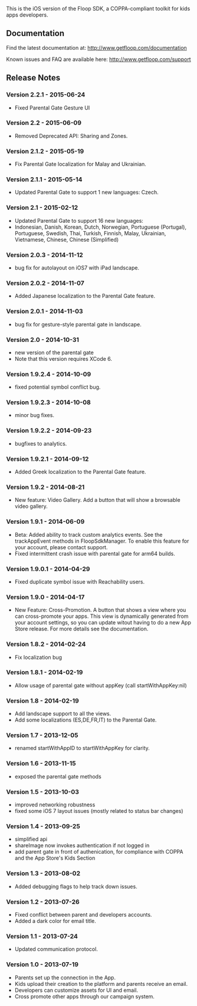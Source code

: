 
This is the iOS version of the Floop SDK, a COPPA-compliant toolkit for kids apps developers.

## Documentation

Find the latest documentation at:
http://www.getfloop.com/documentation

Known issues and FAQ are available here:
http://www.getfloop.com/support

## Release Notes

### Version 2.2.1 - 2015-06-24 
- Fixed Parental Gate Gesture UI

### Version 2.2 - 2015-06-09
- Removed Deprecated API: Sharing and Zones.

### Version 2.1.2 - 2015-05-19 
- Fix Parental Gate localization for Malay and Ukrainian.

### Version 2.1.1 - 2015-05-14 
- Updated Parental Gate to support 1 new languages: Czech.

### Version 2.1 - 2015-02-12 
- Updated Parental Gate to support 16 new languages:
 - Indonesian, Danish, Korean, Dutch, Norwegian, Portuguese (Portugal), Portuguese, Swedish, Thai, Turkish, Finnish, Malay, Ukrainian, Vietnamese, Chinese, Chinese (Simplified)

### Version 2.0.3 - 2014-11-12
- bug fix for autolayout on iOS7 with iPad landscape.

### Version 2.0.2 - 2014-11-07
- Added Japanese localization to the Parental Gate feature.

### Version 2.0.1 - 2014-11-03
- bug fix for gesture-style parental gate in landscape.

### Version 2.0 - 2014-10-31
- new version of the parental gate
- Note that this version requires XCode 6.

### Version 1.9.2.4 - 2014-10-09
- fixed potential symbol conflict bug.

### Version 1.9.2.3 - 2014-10-08
- minor bug fixes.

### Version 1.9.2.2 - 2014-09-23
- bugfixes to analytics.

### Version 1.9.2.1 - 2014-09-12
- Added Greek localization to the Parental Gate feature.

### Version 1.9.2 - 2014-08-21
- New feature: Video Gallery. Add a button that will show a browsable video gallery.

### Version 1.9.1 - 2014-06-09
- Beta: Added ability to track custom analytics events. See the trackAppEvent methods in FloopSdkManager. To enable this feature for your account, please contact support.
- Fixed intermittent crash issue with parental gate for arm64 builds.

### Version 1.9.0.1 - 2014-04-29
- Fixed duplicate symbol issue with Reachability users.

### Version 1.9.0 - 2014-04-17
- New Feature: Cross-Promotion. A button that shows a view where you can cross-promote your apps.
This view is dynamically generated from your account settings, so you can update witout having to do a new App Store release.
For more details see the documentation.

### Version 1.8.2 - 2014-02-24
- Fix localization bug

### Version 1.8.1 - 2014-02-19
- Allow usage of parental gate without appKey (call startWithAppKey:nil)

### Version 1.8 - 2014-02-19
- Add landscape support to all the views.
- Add some localizations (ES,DE,FR,IT) to the Parental Gate.

### Version 1.7 - 2013-12-05
- renamed startWithAppID to startWithAppKey for clarity.

### Version 1.6 - 2013-11-15
- exposed the parental gate methods

### Version 1.5 - 2013-10-03
- improved networking robustness
- fixed some iOS 7 layout issues (mostly related to status bar changes)

### Version 1.4 - 2013-09-25
- simplified api
- shareImage now invokes authentication if not logged in
- add parent gate in front of authenication, for compliance with COPPA and the App Store's Kids Section

### Version 1.3 - 2013-08-02
- Added debugging flags to help track down issues.

### Version 1.2 - 2013-07-26
- Fixed conflict between parent and developers accounts.
- Added a dark color for email title.

### Version 1.1 - 2013-07-24
- Updated communication protocol.

### Version 1.0 - 2013-07-19
- Parents set up the connection in the App.
- Kids upload their creation to the platform and parents receive an email.
- Developers can customize assets for UI and email.
- Cross promote other apps through our campaign system.
